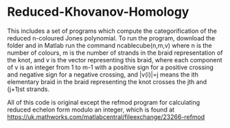 # Reduced-Khovanov-Homology
This includes a set of programs which compute the categorification of the reduced n-coloured Jones polynomial. To run the program, download the folder and in Matlab run the command ncablecube(n,m,v) where n is the number of colours, m is the number of strands in the braid representation of the knot, and v is the vector representing this braid, where each component of v is an integer from 1 to m-1 with a positive sign for a positive crossing and negative sign for a negative crossing, and |v(i)|=j means the ith elementary braid in the braid representing the knot crosses the jth and (j+1)st strands.

All of this code is original except the refmod program for calculating reduced echelon form modulo an integer, which is found at https://uk.mathworks.com/matlabcentral/fileexchange/23266-refmod
